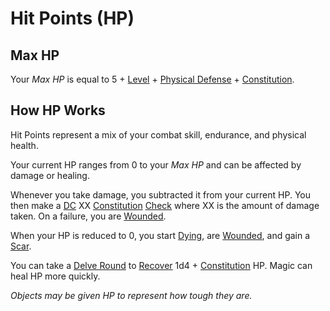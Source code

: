 # Hit Points (HP)

## Max HP

Your *Max HP* is equal to 5 + [Level](Level.md) + [Physical Defense](Physical%20Defense.md) + [Constitution](../The%20Ability%20Scores/Constitution.md).

## How HP Works

Hit Points represent a mix of your combat skill, endurance, and physical health.

Your current HP ranges from 0 to your *Max HP* and can be affected by damage or healing.

Whenever you take damage, you subtracted it from your current HP. You then make a [DC](../../Game%20Procedures/Core%20Procedures/DC.md) XX [Constitution](../The%20Ability%20Scores/Constitution.md) [Check](../../Game%20Procedures/Core%20Procedures/Check.md) where XX is the amount of damage taken. On a failure, you are [Wounded](../../Game%20Procedures/Conditions/Wounded.md).

When your HP is reduced to 0, you start [Dying](../../Game%20Procedures/Conditions/Dying.md), are [Wounded](../../Game%20Procedures/Conditions/Wounded.md), and gain a [Scar](Scars.md).

You can take a [Delve Round](../../Game%20Procedures/Core%20Procedures/Round.md#Delve%20Round) to [Recover](../../Game%20Procedures/Exploration/Delving.md#Recover) 1d4 + [Constitution](../The%20Ability%20Scores/Constitution.md) HP. Magic can heal HP more quickly.

*Objects may be given HP to represent how tough they are.*
